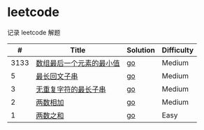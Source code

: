 # leetcode
记录 leetcode 解题

| # | Title | Solution   | Difficulty |
|---|-------|---------------| ---------- |
| 3133| [数组最后一个元素的最小值](https://leetcode.cn/problems/minimum-array-end/description/)| [go](./algorithms/go/longest-substring-without-repeating-characters/longestSubstringWithoutRepeatingCharacters.go)|Medium|
| 5 | [最长回文子串](https://leetcode.cn/problems/longest-palindromic-substring/description/)| [go](./algorithms/go/longest-palindromic-substring/longestPalindromicSubstring.go)|Medium|
| 3 | [无重复字符的最长子串](https://leetcode.cn/problems/longest-substring-without-repeating-characters/description/) | [go](./algorithms/go//longest-substring-without-repeating-characters/longestSubstringWithoutRepeatingCharacters.go) |Medium|
| 2 | [两数相加](https://leetcode.cn/problems/add-two-numbers/description/)| [go](./algorithms/go/add-two-numbers/addTwoNumbers.go) |Medium|
| 1 | [两数之和](https://leetcode.cn/problems/two-sum/description/) | [go](./algorithms/go/two_sum/twoSum.go) |Easy|
